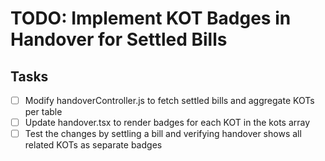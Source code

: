 # TODO: Implement KOT Badges in Handover for Settled Bills

## Tasks
- [ ] Modify handoverController.js to fetch settled bills and aggregate KOTs per table
- [ ] Update handover.tsx to render badges for each KOT in the kots array
- [ ] Test the changes by settling a bill and verifying handover shows all related KOTs as separate badges

